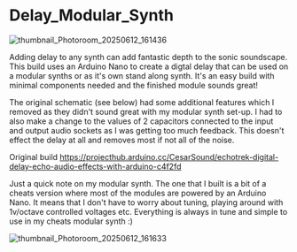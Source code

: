 # Delay_Modular_Synth

![thumbnail_Photoroom_20250612_161436](https://github.com/user-attachments/assets/b0579e8a-b09a-4ada-873e-719158877a3b)

Adding delay to any synth can add fantastic depth to the sonic soundscape. This build uses an Arduino Nano to create a digtal delay that can be used on a modular synths or as it's own stand along synth. It's an easy build with minimal components needed and the finished module sounds great!

The original schematic (see below) had some additional features which I removed as they didn't sound great with my modular synth set-up.  I had to also make a change to the values of 2 capacitors connected to the input and output audio sockets as I was getting too much feedback.  This doesn't effect the delay at all and removes most if not all of the noise.

Original build
https://projecthub.arduino.cc/CesarSound/echotrek-digital-delay-echo-audio-effects-with-arduino-c4f2fd

Just a quick note on my modular synth. The one that I built is a bit of a cheats version where most of the modules are powered by an Arduino Nano. It means that I don't have to worry about tuning, playing around with 1v/octave controlled voltages etc. Everything is always in tune and simple to use in my cheats modular synth :)

![thumbnail_Photoroom_20250612_161633](https://github.com/user-attachments/assets/77127f32-a138-48f3-bc33-1fc7c358af9e)

